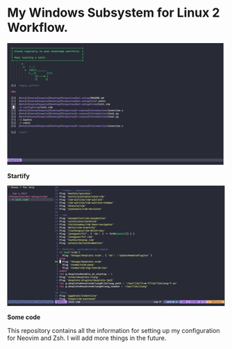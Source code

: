 # My Windows Subsystem for Linux 2 Workflow.
![Start page](./img/start-page.png "Startify")

<b align="center"> Startify </b>

![Coding](./img/coding.png "Some code")

<b align="center"> Some code </b>

This repository contains all the information for setting up my configuration for Neovim and Zsh. I will add more things in the future.


